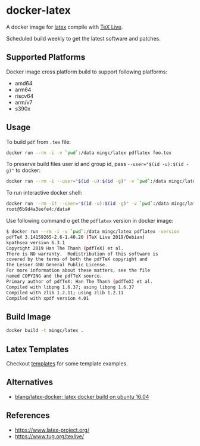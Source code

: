 # docker-latex

A docker image for [latex](https://www.latex-project.org/) compile with [TeX Live](https://www.tug.org/texlive/).

Scheduled build weekly to get the latest software and patches.

## Supported Platforms

Docker image cross platform build to support following platforms:

* amd64
* arm64
* riscv64
* arm/v7
* s390x

## Usage

To build `pdf` from `.tex` file:

```sh
docker run --rm -i -v `pwd`:/data mingc/latex pdflatex foo.tex
```

To preserve build files user id and group id, pass `--user="$(id -u):$(id -g)"` to docker:

```sh
docker run --rm -i --user="$(id -u):$(id -g)" -v `pwd`:/data mingc/latex pdflatex foo.tex
```

To run interactive docker shell:

```sh
docker run --rm -it --user="$(id -u):$(id -g)" -v `pwd`:/data mingc/latex bash
root@5b9d4a3eefe4:/data#
```

Use following command o get the `pdflatex` version in docker image:

```sh
$ docker run --rm -i -v `pwd`:/data mingc/latex pdflatex -version
pdfTeX 3.14159265-2.6-1.40.20 (TeX Live 2019/Debian)
kpathsea version 6.3.1
Copyright 2019 Han The Thanh (pdfTeX) et al.
There is NO warranty.  Redistribution of this software is
covered by the terms of both the pdfTeX copyright and
the Lesser GNU General Public License.
For more information about these matters, see the file
named COPYING and the pdfTeX source.
Primary author of pdfTeX: Han The Thanh (pdfTeX) et al.
Compiled with libpng 1.6.37; using libpng 1.6.37
Compiled with zlib 1.2.11; using zlib 1.2.11
Compiled with xpdf version 4.01
```

## Build Image

```sh
docker build -t mingc/latex .
```

## Latex Templates

Checkout [templates](templates) for some template examples.

## Alternatives

- [blang/latex-docker: latex docker build on ubuntu 16.04](https://github.com/blang/latex-docker)

## References

- https://www.latex-project.org/
- https://www.tug.org/texlive/
